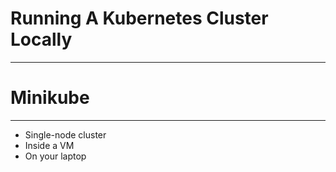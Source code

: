 # Running A Kubernetes Cluster Locally

---


# Minikube

---

* Single-node cluster <!-- .element: class="fragment" -->
* Inside a VM <!-- .element: class="fragment" -->
* On your laptop <!-- .element: class="fragment" -->